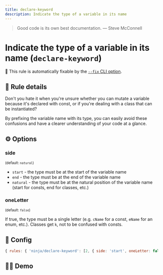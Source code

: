 ```yaml
---
title: declare-keyword
description: Indicate the type of a variable in its name
---
```


<script setup lang="ts">
import CodeEditor from '../../.vitepress/theme/components/code-editor.vue';
import {ruleName, presetConfigs, initialText} from '../../src/sample-code/declare-keyword.js';
</script>

> Good code is its own best documentation. — Steve McConnell

# Indicate the type of a variable in its name (`declare-keyword`)

🔧 This rule is automatically fixable by the [`--fix` CLI option](https://eslint.org/docs/latest/user-guide/command-line-interface#--fix).

<!-- end auto-generated rule header -->

## 📖 Rule details

Don't you hate it when you're unsure whether you can mutate a variable because it's declared with const, or if you're dealing with a class that can be instantiated?

By prefixing the variable name with its type, you can easily avoid these confusions and have a clearer understanding of your code at a glance.


## ⚙️ Options

### side

<sub>(default: `natural`)</sub>

* `start` - the type must be at the start of the variable name
* `end` - the type must be at the end of the variable name
* `natural` - the type must be at the natural position of the variable name (start for consts, end for classes, etc.)

### oneLetter

<sub>(default: `false`)</sub>

If true, the type must be a single letter (e.g. `cName` for a const, `eName` for an enum, etc.). Classes get `k`, not to be confused with consts.

## 🔧 Config

```js
{ rules: { 'ninja/declare-keyword': [2, { side: 'start', oneLetter: false }] } }
```

## 🧑‍💻 Demo

<CodeEditor :rule="ruleName" :text="initialText" :presetConfigs="presetConfigs" />
